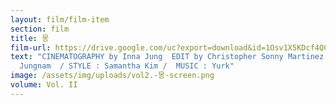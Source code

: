 ```yaml
---
layout: film/film-item
section: film
title: 몽
film-url: https://drive.google.com/uc?export=download&id=1Osv1X5KDcf4QCTr5PdrjlYva6htBW_gh
text: "CINEMATOGRAPHY by Inna Jung  EDIT by Christopher Sonny Martinez FEATURING
  Jungnam  / STYLE : Samantha Kim /  MUSIC : Yurk"
image: /assets/img/uploads/vol2.-몽-screen.png
volume: Vol. II
---
```

